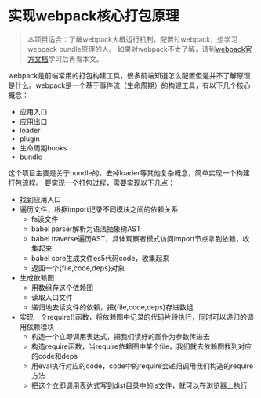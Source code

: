 # 实现webpack核心打包原理
> 本项目适合：了解webpack大概运行机制，配置过webpack，想学习webpack bundle原理的人。
> 如果对webpack不太了解，请到[webpack官方文档](https://webpack.docschina.org/)学习后再看本文。

webpack是前端常用的打包构建工具，很多前端知道怎么配置但是并不了解原理是什么。webpack是一个基于事件流（生命周期）的构建工具，有以下几个核心概念：
* 应用入口
* 应用出口
* loader
* plugin
* 生命周期hooks
* bundle

这个项目主要是关于bundle的，去掉loader等其他复杂概念，简单实现一个构建打包流程。
要实现一个打包过程，需要实现以下几点：
* 找到应用入口
* 遍历文件，根据import记录不同模块之间的依赖关系
    * fs读文件
    * babel parser解析为语法抽象树AST
    * babel traverse遍历AST，具体观察者模式访问import节点拿到依赖，收集起来
    * babel core生成文件es5代码code，收集起来
    * 返回一个{file,code,deps}对象
* 生成依赖图
    * 用数组存这个依赖图
    * 读取入口文件
    * 递归地去读文件的依赖，把{file,code,deps}存进数组
* 实现一个require()函数，将依赖图中记录的代码片段执行，同时可以递归的调用依赖模块
    * 构造一个立即调用表达式，把我们读好的图作为参数传进去
    * 构造require函数，当require依赖图中某个file，我们就去依赖图找到对应的code和deps
    * 用eval执行对应的code，code中的require会递归调用我们构造的require方法
    * 把这个立即调用表达式写到dist目录中的js文件，就可以在浏览器上执行

